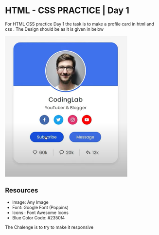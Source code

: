 <h1>HTML - CSS PRACTICE | Day 1</h1>
<p>For HTML CSS practice Day 1 the task is to make a profile card in html and css . The Design should be as it is given in below</p>
<img src="task.png">
<h2>Resources</h2>
<ul>
    <li>Image: Any Image</li>
    <li>Font: Google Font (Poppins)</li>
    <li>Icons : Font Awesome Icons</li>
    <li>Blue Color Code: #2350f4</li>
</ul>
<p>The Chalenge is to try to make it responsive</p>